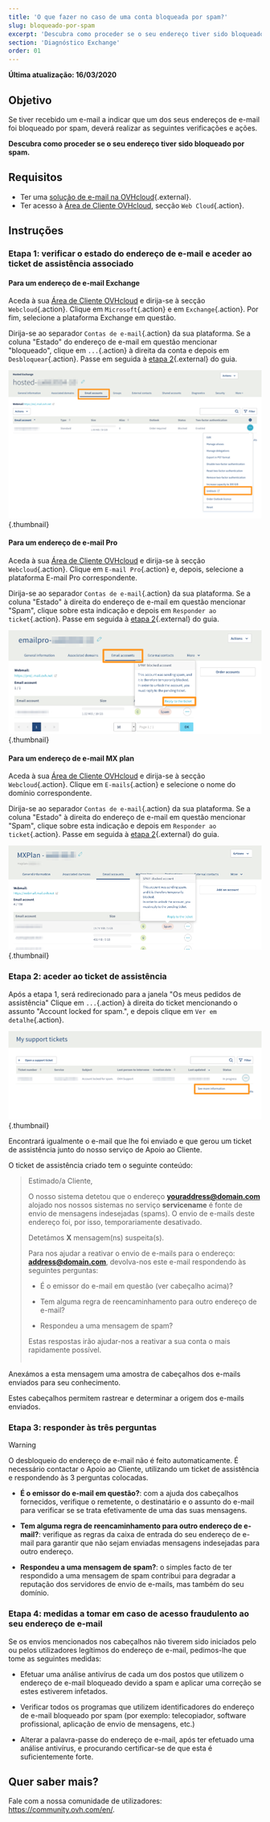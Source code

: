```yaml
---
title: 'O que fazer no caso de uma conta bloqueada por spam?'
slug: bloqueado-por-spam
excerpt: 'Descubra como proceder se o seu endereço tiver sido bloqueado por spam'
section: 'Diagnóstico Exchange'
order: 01
---
```


**Última atualização: 16/03/2020**

## Objetivo

Se tiver recebido um e-mail a indicar que um dos seus endereços de e-mail foi bloqueado por spam, deverá realizar as seguintes verificações e ações.

**Descubra como proceder se o seu endereço tiver sido bloqueado por spam.**

## Requisitos

- Ter uma [solução de e-mail na OVHcloud](https://www.ovhcloud.com/pt/emails/){.external}.
- Ter acesso à [Área de Cliente OVHcloud](https://www.ovh.com/auth/?action=gotomanager&from=https://www.ovh.pt/&ovhSubsidiary=pt), secção `Web Cloud`{.action}.

## Instruções

### Etapa 1: verificar o estado do endereço de e-mail e aceder ao ticket de assistência associado

#### Para um endereço de e-mail Exchange

Aceda à sua [Área de Cliente OVHcloud](https://www.ovh.com/auth/?action=gotomanager&from=https://www.ovh.pt/&ovhSubsidiary=pt) e dirija-se à secção `Webcloud`{.action}. Clique em `Microsoft`{.action} e em `Exchange`{.action}. Por fim, selecione a plataforma Exchange em questão.

Dirija-se ao separador `Contas de e-mail`{.action} da sua plataforma. Se a coluna "Estado" do endereço de e-mail em questão mencionar "bloqueado", clique em `...`{.action} à direita da conta e depois em `Desbloquear`{.action}. Passe em seguida à [etapa 2](./#etapa-2-aceder-ao-ticket-de-assistencia_1){.external} do guia.

![spam](images/blocked-for-SPAM-01-01.png){.thumbnail}

#### Para um endereço de e-mail Pro

Aceda à sua [Área de Cliente OVHcloud](https://www.ovh.com/auth/?action=gotomanager&from=https://www.ovh.pt/&ovhSubsidiary=pt) e dirija-se à secção `Webcloud`{.action}. Clique em `E-mail Pro`{.action} e, depois, selecione a plataforma E-mail Pro correspondente.

Dirija-se ao separador `Contas de e-mail`{.action} da sua plataforma. Se a coluna "Estado" à direita do endereço de e-mail em questão mencionar "Spam", clique sobre esta indicação e depois em `Responder ao ticket`{.action}. Passe em seguida à [etapa 2](./#etapa-2-aceder-ao-ticket-de-assistencia_1){.external} do guia.

![spam](images/blocked-for-SPAM-01-02.png){.thumbnail}

#### Para um endereço de e-mail MX plan

Aceda à sua [Área de Cliente OVHcloud](https://www.ovh.com/auth/?action=gotomanager&from=https://www.ovh.pt/&ovhSubsidiary=pt) e dirija-se à secção `Webcloud`{.action}. Clique em `E-mails`{.action} e selecione o nome do domínio correspondente.

Dirija-se ao separador `Contas de e-mail`{.action} da sua plataforma. Se a coluna "Estado" à direita do endereço de e-mail em questão mencionar "Spam", clique sobre esta indicação e depois em `Responder ao ticket`{.action}. Passe em seguida à [etapa 2](./#etapa-2-aceder-ao-ticket-de-assistencia_1){.external} do guia.

![spam](images/blocked-for-SPAM-01-03.png){.thumbnail}


### Etapa 2: aceder ao ticket de assistência

Após a etapa 1, será redirecionado para a janela "Os meus pedidos de assistência" Clique em `...`{.action} à direita do ticket mencionando o assunto "Account locked for spam.", e depois clique em `Ver em detalhe`{.action}. 

![spam](images/blocked-for-SPAM-02.png){.thumbnail}

Encontrará igualmente o e-mail que lhe foi enviado e que gerou um ticket de assistência junto do nosso serviço de Apoio ao Cliente.

O ticket de assistência criado tem o seguinte conteúdo:

> 
> Estimado/a Cliente,
>
> O nosso sistema detetou que o endereço **youraddress@domain.com** alojado nos nossos sistemas no serviço **servicename** é fonte de envio de mensagens indesejadas (spams).
> O envio de e-mails deste endereço foi, por isso, temporariamente desativado.
>
> Detetámos **X** mensagem(ns) suspeita(s).
>
> Para nos ajudar a reativar o envio de e-mails para o endereço: **address@domain.com**,
> devolva-nos este e-mail respondendo às seguintes perguntas:
>
> - É o emissor do e-mail em questão (ver cabeçalho acima)?
>
> - Tem alguma regra de reencaminhamento para outro endereço de e-mail?
>
> - Respondeu a uma mensagem de spam?
> 
> Estas respostas irão ajudar-nos a reativar a sua conta o mais rapidamente possível.
> <br>
> <br>
> 

Anexámos a esta mensagem uma amostra de cabeçalhos dos e-mails enviados para seu conhecimento.

Estes cabeçalhos permitem rastrear e determinar a origem dos e-mails enviados.

### Etapa 3: responder às três perguntas

> [!warning]
>
> O desbloqueio do endereço de e-mail não é feito automaticamente. É necessário contactar o Apoio ao Cliente, utilizando um ticket de assistência e respondendo às 3 perguntas colocadas.

- **É o emissor do e-mail em questão?**: com a ajuda dos cabeçalhos fornecidos, verifique o remetente, o destinatário e o assunto do e-mail para verificar se se trata efetivamente de uma das suas mensagens.

- **Tem alguma regra de reencaminhamento para outro endereço de e-mail?**: verifique as regras da caixa de entrada do seu endereço de e-mail para garantir que não sejam enviadas mensagens indesejadas para outro endereço.

- **Respondeu a uma mensagem de spam?**: o simples facto de ter respondido a uma mensagem de spam contribui para degradar a reputação dos servidores de envio de e-mails, mas também do seu domínio.    


### Etapa 4: medidas a tomar em caso de acesso fraudulento ao seu endereço de e-mail

Se os envios mencionados nos cabeçalhos não tiverem sido iniciados pelo ou pelos utilizadores legítimos do endereço de e-mail, pedimos-lhe que tome as seguintes medidas:

- Efetuar uma análise antivírus de cada um dos postos que utilizem o endereço de e-mail bloqueado devido a spam e aplicar uma correção se estes estiverem infetados. 

- Verificar todos os programas que utilizem identificadores do endereço de e-mail bloqueado por spam (por exemplo: telecopiador, software profissional, aplicação de envio de mensagens, etc.)

- Alterar a palavra-passe do endereço de e-mail, após ter efetuado uma análise antivírus, e procurando certificar-se de que esta é suficientemente forte.


## Quer saber mais?

Fale com a nossa comunidade de utilizadores: <https://community.ovh.com/en/>.